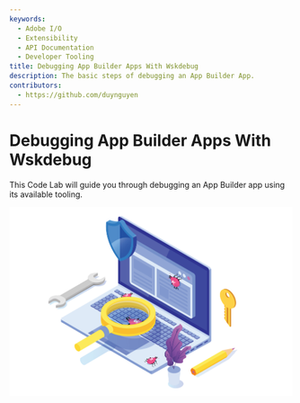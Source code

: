 ```yaml
---
keywords:
  - Adobe I/O
  - Extensibility
  - API Documentation
  - Developer Tooling
title: Debugging App Builder Apps With Wskdebug
description: The basic steps of debugging an App Builder App.
contributors:
  - https://github.com/duynguyen
---
```


# Debugging App Builder Apps With Wskdebug

This Code Lab will guide you through debugging an App Builder app using its available tooling.

![front-banner](assets/front-banner.png)